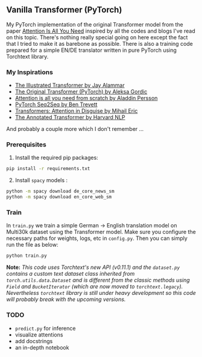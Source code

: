 ## Vanilla Transformer (PyTorch)
My PyTorch implementation of the original Transformer model from the paper [Attention Is All You Need](https://arxiv.org/abs/1706.03762) inspired by all the codes and blogs I've read on this topic. There's nothing really special going on here except the fact that I tried to make it as barebone as possible. There is also a training code prepared for a simple EN/DE translator written in pure PyTorch using Torchtext library.

### My Inspirations
- [The Illustrated Transformer by Jay Alammar](https://jalammar.github.io/illustrated-transformer/)
- [The Original Transformer (PyTorch) by Aleksa Gordic](https://github.com/gordicaleksa/pytorch-original-transformer)
- [Attention is all you need from scratch by Aladdin Persson](https://github.com/aladdinpersson/Machine-Learning-Collection/blob/master/ML/Pytorch/more_advanced/Seq2Seq_attention/seq2seq_attention.py)
- [PyTorch Seq2Seq by Ben Trevett](https://github.com/bentrevett/pytorch-seq2seq)
- [Transformers: Attention in Disguise by Mihail Eric](https://www.mihaileric.com/posts/transformers-attention-in-disguise/)
- [The Annotated Transformer by Harvard NLP](http://nlp.seas.harvard.edu/2018/04/03/attention.html)

And probably a couple more which I don't remember ...

### Prerequisites
1. Install the required pip packages:
```bash
pip install -r requirements.txt
```
2. Install `spacy` models :
```bash
python -m spacy download de_core_news_sm
python -m spacy download en_core_web_sm
```

### Train
In `train.py` we train a simple German -> English translation model on Multi30k dataset using the Transformer model. Make sure you configure the necessary paths for weights, logs, etc in `config.py`. Then you can simply run the file as below:
```python
python train.py
```
**Note:** _This code uses Torchtext's new API (v0.11.1) and the `dataset.py` contains a custom text dataset class inherited from `torch.utils.data.Dataset` and is different from the classic methods using `Field` and `BucketIterator` (which are now moved to `torchtext.legacy`). Nevertheless `torchtext` library is still under heavy development so this code will probably break with the upcoming versions._

### TODO
- `predict.py` for inference
- visualize attentions
- add docstrings
- an in-depth notebook
